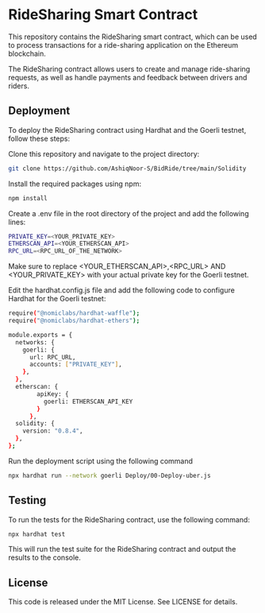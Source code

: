 # RideSharing Smart Contract

This repository contains the RideSharing smart contract, which can be used to process transactions for a ride-sharing application on the Ethereum blockchain.

The RideSharing contract allows users to create and manage ride-sharing requests, as well as handle payments and feedback between drivers and riders.


## Deployment

To deploy the RideSharing contract using Hardhat and the Goerli testnet, follow these steps:

Clone this repository and navigate to the project directory:

```bash
git clone https://github.com/AshiqNoor-S/BidRide/tree/main/Solidity
```

Install the required packages using npm:
```bash
npm install
```

Create a .env file in the root directory of the project and add the following lines:

```bash
PRIVATE_KEY=<YOUR_PRIVATE_KEY>
ETHERSCAN_API=<YOUR_ETHERSCAN_API>
RPC_URL=<RPC_URL_OF_THE_NETWORK>
```
Make sure to replace <YOUR_ETHERSCAN_API>,<RPC_URL> AND <YOUR_PRIVATE_KEY> with your actual private key for the Goerli testnet.

Edit the hardhat.config.js file and add the following code to configure Hardhat for the Goerli testnet:

```bash
require("@nomiclabs/hardhat-waffle");
require("@nomiclabs/hardhat-ethers");

module.exports = {
  networks: {
    goerli: {
      url: RPC_URL,
      accounts: ["PRIVATE_KEY"],
    },
  },
  etherscan: {
        apiKey: {
          goerli: ETHERSCAN_API_KEY
        }
      },
  solidity: {
    version: "0.8.4",
  },
};

```

Run the deployment script using the following command

```bash
npx hardhat run --network goerli Deploy/00-Deploy-uber.js
```

## Testing
To run the tests for the RideSharing contract, use the following command:

```bash
npx hardhat test
```

This will run the test suite for the RideSharing contract and output the results to the console.

## License

This code is released under the MIT License. See LICENSE for details.